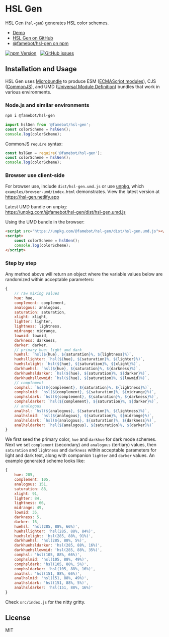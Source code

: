 # HSL Gen

HSL Gen (`hsl-gen`) generates HSL color schemes.

- [Demo](https://hsl-gen.netlify.app)
- [HSL Gen on GitHub](https://github.com/famebot/hsl-gen)
- [@famebot/hsl-gen on npm](https://www.npmjs.com/package/@famebot/hsl-gen)

[![npm Version](https://img.shields.io/npm/v/@famebot/hsl-gen.svg?style=for-the-badge)](https://www.npmjs.com/package/@famebot/hsl-gen) &nbsp; [![GitHub issues](https://img.shields.io/github/issues/famebot/hsl-gen.svg?style=for-the-badge)](https://github.com/famebot/hsl-gen/issues)

## Installation and Usage

HSL Gen uses [Microbundle](https://github.com/developit/microbundle) to produce ESM ([ECMAScript modules](https://nodejs.org/api/esm.html)), CJS ([CommonJS](https://nodejs.org/api/modules.html)), and UMD ([Universal Module Definition](https://github.com/umdjs/umd)) bundles that work in various environments.

### Node.js and similar environments

```bash
npm i @famebot/hsl-gen
```

```js
import hslGen from '@famebot/hsl-gen';
const colorScheme = hslGen();
console.log(colorScheme);
```

CommonJS `require` syntax:

```js
const hslGen = require('@famebot/hsl-gen');
const colorScheme = hslGen();
console.log(colorScheme);
```

### Browser use client-side

For browser use, include `dist/hsl-gen.umd.js` or use [unpkg](https://unpkg.com), which `examples/browser-umd/index.html` demonstrates. View the latest version at <https://hsl-gen.netlify.app>

Latest UMD bundle on unpkg:  
<https://unpkg.com/@famebot/hsl-gen/dist/hsl-gen.umd.js>

Using the UMD bundle in the browser:

```html
<script src="https://unpkg.com/@famebot/hsl-gen/dist/hsl-gen.umd.js"></script>
<script>
    const colorScheme = hslGen();
    console.log(colorScheme);
</script>
```

### Step by step

Any method above will return an object where the variable values below are randomized within acceptable parameters:

```js
{
    // raw mixing values
    hue: hue,
    complement: complement,
    analogous: analogous,
    saturation: saturation,
    xlight: xlight,
    lighter: lighter,
    lightness: lightness,
    midrange: midrange,
    lowmid: lowmid,
    darkness: darkness,
    darker: darker,
    // primary hue: light and dark
    huehsl: `hsl(${hue}, ${saturation}%, ${lightness}%)`,
    huehsllighter: `hsl(${hue}, ${saturation}%, ${lighter}%)`,
    huehslxlight: `hsl(${hue}, ${saturation}%, ${xlight}%)`,
    darkhuehsl: `hsl(${hue}, ${saturation}%, ${darkness}%)`,
    darkhuehsldarker: `hsl(${hue}, ${saturation}%, ${darker}%)`,
    darkhuehsllowmid: `hsl(${hue}, ${saturation}%, ${lowmid}%)`,
    // complement
    comphsl: `hsl(${complement}, ${saturation}%, ${lightness}%)`,
    comphslmid: `hsl(${complement}, ${saturation}%, ${midrange}%)`,
    comphsldark: `hsl(${complement}, ${saturation}%, ${darkness}%)`,
    comphsldarker: `hsl(${complement}, ${saturation}%, ${darker}%)`,
    // analogous
    analhsl: `hsl(${analogous}, ${saturation}%, ${lightness}%)`,
    analhslmid: `hsl(${analogous}, ${saturation}%, ${midrange}%)`,
    analhsldark: `hsl(${analogous}, ${saturation}%, ${darkness}%)`,
    analhsldarker: `hsl(${analogous}, ${saturation}%, ${darker}%)`
}
```

We first seed the primary color, `hue` and `darkhue` for dark mode schemes. Next we set `complement` (secondary) and `analogous` (tertiary) values, then `saturation` and `lightness` and `darkness` within acceptable parameters for light and dark text, along with companion `lighter` and `darker` values. An example generated scheme looks like:

```js
{
    hue: 285,
    complement: 105,
    analogous: 151,
    saturation: 88,
    xlight: 91,
    lighter: 84,
    lightness: 66,
    midrange: 49,
    lowmid: 35,
    darkness: 5,
    darker: 16,
    huehsl: 'hsl(285, 88%, 66%)',
    huehsllighter: 'hsl(285, 88%, 84%)',
    huehslxlight: 'hsl(285, 88%, 91%)',
    darkhuehsl: 'hsl(285, 88%, 5%)',
    darkhuehsldarker: 'hsl(285, 88%, 16%)',
    darkhuehsllowmid: 'hsl(285, 88%, 35%)',
    comphsl: 'hsl(105, 88%, 66%)',
    comphslmid: 'hsl(105, 88%, 49%)',
    comphsldark: 'hsl(105, 88%, 5%)',
    comphsldarker: 'hsl(105, 88%, 16%)',
    analhsl: 'hsl(151, 88%, 66%)',
    analhslmid: 'hsl(151, 88%, 49%)',
    analhsldark: 'hsl(151, 88%, 5%)',
    analhsldarker: 'hsl(151, 88%, 16%)'
}
```

Check `src/index.js` for the nitty gritty.

## License

MIT
